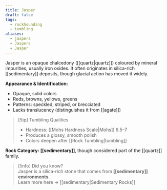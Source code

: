 ```yaml
---
title: Jasper
draft: false
tags:
  - rockhounding
  - tumbling
aliases:
  - jaspers
  - Jaspers
  - Jasper
---
```

Jasper is an opaque chalcedony ([[quartz|quartz]]) coloured by mineral impurities, usually iron oxides. It often originates in silica-rich [[sedimentary]] deposits, though glacial action has moved it widely.  

**Appearance & Identification:**  
- Opaque, solid colors  
- Reds, browns, yellows, greens  
- Patterns: speckled, striped, or brecciated  
- Lacks translucency (distinguishes it from [[agate]])  

> [!tip] Tumbling Qualities  
> - Hardness: [[Mohs Hardness Scale|Mohs]] 6.5–7  
> - Produces a glossy, smooth polish  
> - Colors deepen after [[Rock Tumbling|tumbling]]  

**Rock Category:** **[[sedimentary]]**, though considered part of the [[quartz]] family.  

> [!info] Did you know?  
> Jasper is a silica-rich stone that comes from **[[sedimentary]] environments**.  
> Learn more here → [[sedimentary|Sedimentary Rocks]]
